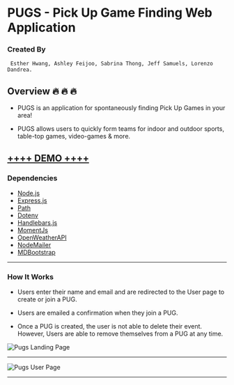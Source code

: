 # PUGS - Pick Up Game Finding Web Application

### Created By

     Esther Hwang, Ashley Feijoo, Sabrina Thong, Jeff Samuels, Lorenzo Dandrea. 

## Overview :fire: :fire: :fire:

* PUGS is an application for spontaneously finding Pick Up Games in your area!

* PUGS allows users to quickly form teams for indoor and outdoor sports, table-top games, video-games & more.

## **<a href="https://stark-reef-81765.herokuapp.com/" target="_blank">++++ DEMO ++++</a>**

### Dependencies

* [Node.js](https://nodejs.org/en/)
* [Express.js](https://expressjs.com/)
* [Path](https://github.com/mtrpcic/pathjs)
* [Dotenv](https://www.npmjs.com/package/dotenv)
* [Handlebars.js](https://www.npmjs.com/package/express-handlebars)
* [MomentJs](https://momentjs.com/docs/#/plugins)
* [OpenWeatherAPI](https://openweathermap.org/api)
* [NodeMailer](https://nodemailer.com/about/)
* [MDBootstrap](https://mdbootstrap.com/)

***

### How It Works

* Users enter their name and email and are redirected to the User page to create or join a PUG.

* Users are emailed a confirmation when they join a PUG.

* Once a PUG is created, the user is not able to delete their event. However, Users are able to remove themselves from a PUG at any time.


![Pugs Landing Page](https://i.gyazo.com/8cfc11cecaf41b12722fe5813cc3d90b.jpg)

***

![Pugs User Page](https://i.gyazo.com/2d7822b2dae971733964e7e0c82f8b10.jpg)

***
